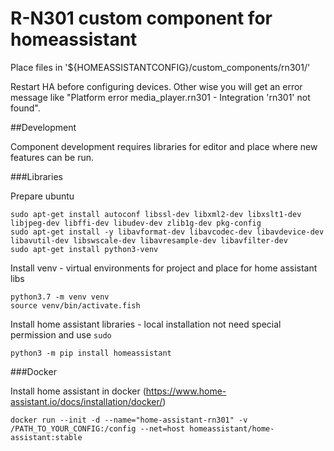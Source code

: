 
# R-N301 custom component for homeassistant

Place files in '${HOMEASSISTANTCONFIG}/custom_components/rn301/'

Restart HA before configuring devices. Other wise you will get an error message like "Platform error media_player.rn301 - Integration 'rn301' not found".



##Development

Component development requires libraries for editor and place where new features can be run.

###Libraries

Prepare ubuntu

    sudo apt-get install autoconf libssl-dev libxml2-dev libxslt1-dev libjpeg-dev libffi-dev libudev-dev zlib1g-dev pkg-config
    sudo apt-get install -y libavformat-dev libavcodec-dev libavdevice-dev libavutil-dev libswscale-dev libavresample-dev libavfilter-dev
    sudo apt-get install python3-venv

Install venv - virtual environments for project and place for home assistant libs

    python3.7 -m venv venv
    source venv/bin/activate.fish

Install home assistant libraries - local installation not need special permission and use `sudo`

    python3 -m pip install homeassistant
    
    
###Docker
    
Install home assistant in docker (https://www.home-assistant.io/docs/installation/docker/)

    docker run --init -d --name="home-assistant-rn301" -v /PATH_TO_YOUR_CONFIG:/config --net=host homeassistant/home-assistant:stable
